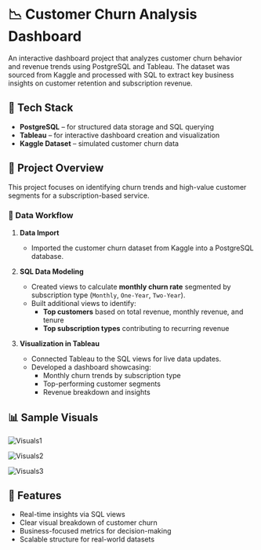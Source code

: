# 📉 Customer Churn Analysis Dashboard

An interactive dashboard project that analyzes customer churn behavior and revenue trends using PostgreSQL and Tableau. The dataset was sourced from Kaggle and processed with SQL to extract key business insights on customer retention and subscription revenue.

## 🧰 Tech Stack

- **PostgreSQL** – for structured data storage and SQL querying  
- **Tableau** – for interactive dashboard creation and visualization  
- **Kaggle Dataset** – simulated customer churn data  

## 📌 Project Overview

This project focuses on identifying churn trends and high-value customer segments for a subscription-based service.

### 🔄 Data Workflow

1. **Data Import**  
   - Imported the customer churn dataset from Kaggle into a PostgreSQL database.

2. **SQL Data Modeling**  
   - Created views to calculate **monthly churn rate** segmented by subscription type (`Monthly`, `One-Year`, `Two-Year`).
   - Built additional views to identify:
     - **Top customers** based on total revenue, monthly revenue, and tenure
     - **Top subscription types** contributing to recurring revenue

3. **Visualization in Tableau**  
   - Connected Tableau to the SQL views for live data updates.
   - Developed a dashboard showcasing:
     - Monthly churn trends by subscription type
     - Top-performing customer segments
     - Revenue breakdown and insights

## 📊 Sample Visuals

![Visuals1](https://raw.githubusercontent.com/harshkumar087/customer-subscription/blob/main/Sheet%201-2.png)

![Visuals2](https://raw.githubusercontent.com/harshkumar087/customer-subscription/blob/main/Sheet%202.png)

![Visuals3](https://raw.githubusercontent.com/harshkumar087/customer-subscription/blob/main/Dashboard%201.png)

## 🚀 Features

- Real-time insights via SQL views
- Clear visual breakdown of customer churn
- Business-focused metrics for decision-making
- Scalable structure for real-world datasets
